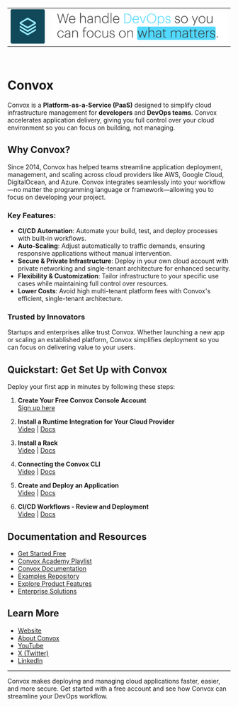 <table>
  <tr>
    <td><img src="/profile/images/logo.png" alt="Convox Logo"></td>
    <td><img src="/profile/images/banner2.png" alt="Convox Banner"></td>
  </tr>
</table>

<br>

# Convox 

Convox is a **Platform-as-a-Service (PaaS)** designed to simplify cloud infrastructure management for **developers** and **DevOps teams**. Convox accelerates application delivery, giving you full control over your cloud environment so you can focus on building, not managing.

## Why Convox?

Since 2014, Convox has helped teams streamline application deployment, management, and scaling across cloud providers like AWS, Google Cloud, DigitalOcean, and Azure. Convox integrates seamlessly into your workflow—no matter the programming language or framework—allowing you to focus on developing your project.

### Key Features:
- **CI/CD Automation**: Automate your build, test, and deploy processes with built-in workflows.
- **Auto-Scaling**: Adjust automatically to traffic demands, ensuring responsive applications without manual intervention.
- **Secure & Private Infrastructure**: Deploy in your own cloud account with private networking and single-tenant architecture for enhanced security.
- **Flexibility & Customization**: Tailor infrastructure to your specific use cases while maintaining full control over resources.
- **Lower Costs**: Avoid high multi-tenant platform fees with Convox's efficient, single-tenant architecture.

### Trusted by Innovators

Startups and enterprises alike trust Convox. Whether launching a new app or scaling an established platform, Convox simplifies deployment so you can focus on delivering value to your users.

## Quickstart: Get Set Up with Convox

Deploy your first app in minutes by following these steps:

1. **Create Your Free Convox Console Account**  
   [Sign up here](https://console.convox.com/signup)

2. **Install a Runtime Integration for Your Cloud Provider**  
   [Video](https://youtu.be/gbY0ZUKf1L8?si=QTKQ6gM4Rc_9Z3S3) | [Docs](https://docs.convox.com/getting-started/introduction/#install-a-runtime-integration-for-your-cloud-provider)

3. **Install a Rack**  
   [Video](https://youtu.be/ugbvWz1O3HM?si=rX6dwECl4miW0pSH) | [Docs](https://docs.convox.com/getting-started/introduction/#install-a-rack)

4. **Connecting the Convox CLI**  
   [Video](https://youtu.be/HGajqcc1RCc?si=ujvwsxVvf1cAi45A) | [Docs](https://docs.convox.com/getting-started/introduction/#install-the-convox-cli-and-log-in)

5. **Create and Deploy an Application**  
   [Video](https://youtu.be/8QSt4-fiPXU?si=ielt4ILSsYTh1TbK) | [Docs](https://docs.convox.com/getting-started/introduction/#deploy-a-sample-app)
   
6. **CI/CD Workflows - Review and Deployment**  
   [Video](https://youtu.be/LogSDkIGZm0?si=Medi2EPZXisJnlRa) | [Docs](https://console-docs.convox.com/console/workflows)

## Documentation and Resources
- [Get Started Free](https://console.convox.com/signup)
- [Convox Academy Playlist](https://www.youtube.com/playlist?list=PL3w2iTa7QRGP48BP0NNgsLWCjMS9v-0go)
- [Convox Documentation](https://docs.convox.com/getting-started/introduction)
- [Examples Repository](https://github.com/convox-examples)
- [Explore Product Features](https://convox.com/product)
- [Enterprise Solutions](https://convox.com/enterprise)

## Learn More
- [Website](https://convox.com)
- [About Convox](https://convox.com/about)
- [YouTube](https://www.youtube.com/@goconvox)
- [X (Twitter)](https://x.com/goconvox)
- [LinkedIn](https://linkedin.com/company/convox)

---

Convox makes deploying and managing cloud applications faster, easier, and more secure. Get started with a free account and see how Convox can streamline your DevOps workflow.
